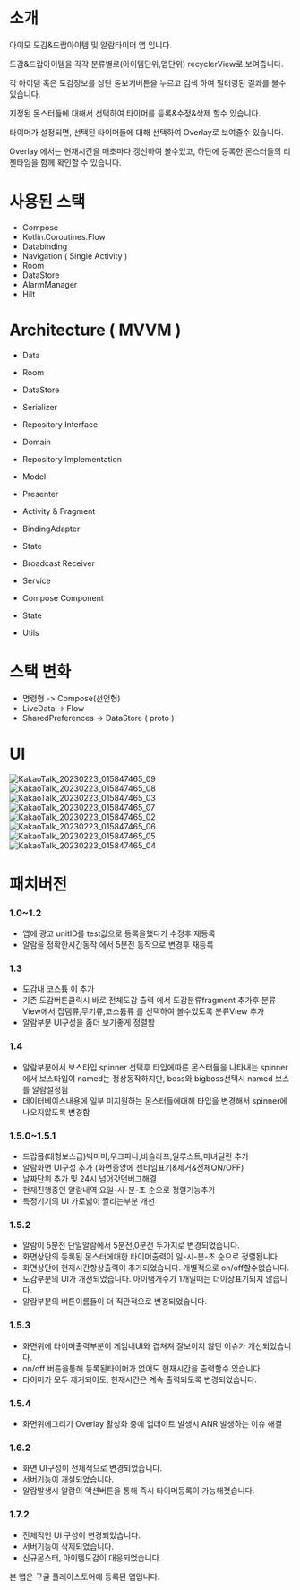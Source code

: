 # 소개

아이모 도감&드랍아이템 및 알람타이머 앱 입니다.

도감&드랍아이템을 각각 분류별로(아이템단위,맵단위) recyclerView로 보여줍니다.

각 아이템 혹은 도감정보를 상단 돋보기버튼을 누르고 검색 하여 필터링된 결과를 볼수있습니다.

지정된 몬스터들에 대해서 선택하여 타이머를 등록&수정&삭제 할수 있습니다.

타이머가 설정되면, 선택된 타이머들에 대해 선택하여 Overlay로 보여줄수 있습니다.

Overlay 에서는 현재시간을 매초마다 갱신하여 볼수있고, 하단에 등록한 몬스터들의 리젠타임을
함께 확인할 수 있습니다.

# 사용된 스택

 - Compose
 - Kotlin.Coroutines.Flow
 - Databinding
 - Navigation ( Single Activity )
 - Room
 - DataStore
 - AlarmManager
 - Hilt

# Architecture ( MVVM )

 - Data
  - Room
  - DataStore
  - Serializer
  - Repository Interface

 - Domain
  - Repository Implementation
  - Model

 - Presenter
  - Activity & Fragment
   - BindingAdapter
   - State
  - Broadcast Receiver
  - Service
  - Compose Component
   - State

 - Utils

# 스택 변화

 - 명령형 -> Compose(선언형)
 - LiveData -> Flow
 - SharedPreferences -> DataStore ( proto )
 
# UI

![KakaoTalk_20230223_015847465_09](https://user-images.githubusercontent.com/75519689/220841698-0dd9ebb2-766c-4311-9935-b01f1cd3d532.jpg)
![KakaoTalk_20230223_015847465_08](https://user-images.githubusercontent.com/75519689/220842377-8ba5f4e9-efe0-4f0d-b980-ffa84c1b3bdb.jpg)
![KakaoTalk_20230223_015847465_03](https://user-images.githubusercontent.com/75519689/220842383-72f124dc-cdb3-4fa8-9104-3a732f66ae3d.jpg)
![KakaoTalk_20230223_015847465_07](https://user-images.githubusercontent.com/75519689/220842374-c465f719-434e-4b23-989a-92b8a225f9e7.jpg)
![KakaoTalk_20230223_015847465_02](https://user-images.githubusercontent.com/75519689/220842379-e4783def-6deb-441a-869c-f9ecb3cf9058.jpg)
![KakaoTalk_20230223_015847465_06](https://user-images.githubusercontent.com/75519689/220842371-0831c0c3-44ee-4c77-b21a-d6dc9b82fdec.jpg)
![KakaoTalk_20230223_015847465_05](https://user-images.githubusercontent.com/75519689/220842369-cd54f511-182a-44f9-8342-92747a57d316.jpg)
![KakaoTalk_20230223_015847465_04](https://user-images.githubusercontent.com/75519689/220842364-af3a9a00-c474-4f9a-a630-d8af683ea0cc.jpg)

# 패치버전

### 1.0~1.2
- 앱에 광고 unitID를 test값으로 등록을했다가 수정후 재등록
- 알람을 정확한시간동작 에서 5분전 동작으로 변경후 재등록
### 1.3
- 도감내 코스튬 이 추가
- 기존 도감버튼클릭시 바로 전체도감 출력 에서 도감분류fragment 추가후 분류View에서 잡탬류,무기류,코스튬류 를 선택하여 볼수있도록 분류View 추가
- 알람부분 UI구성을 좀더 보기좋게 정렬함
### 1.4
- 알람부분에서 보스타입 spinner 선택후 타입에따른 몬스터들을 나타내는 spinner 에서 보스타입이 named는 정상동작하지만, boss와 bigboss선택시 named 보스를 알람설정됨
- 데이터베이스내용에 일부 미지원하는 몬스터들에대해 타입을 변경해서 spinner에 나오지않도록 변경함

### 1.5.0~1.5.1
- 드랍몹(대형보스급)빅마마,우크파나,바슬라프,일루스트,마녀딜린 추가
- 알람화면 UI구성 추가 (화면중앙에 젠타임표기&제거&전체ON/OFF)
- 날짜단위 추가 및 24시 넘어갓던버그해결
- 현재진행중인 알람내역 요일-시-분-초 순으로 정렬기능추가
- 특정기기의 UI 가로넓이 짤리는부분 개선

### 1.5.2
- 알람이 5분전 단일알람에서 5분전,0분전 두가지로 변경되었습니다.
- 화면상단의 등록된 몬스터에대한 타이머출력이 일-시-분-초 순으로 정렬됩니다.
- 화면상단에 현재시간항상출력이 추가되었습니다. 개별적으로 on/off할수없습니다.
- 도감부분의 UI가 개선되었습니다. 아이탬개수가 1개일때는 더이상표기되지 않습니다.
- 알람부분의 버튼이름들이 더 직관적으로 변경되었습니다.

### 1.5.3
- 화면위에 타이머출력부분이 게임내UI와 겹쳐져 잘보이지 않던 이슈가 개선되었습니다.
- on/off 버튼을통해 등록된타이머가 없어도 현재시간을 출력할수 있습니다.
- 타이머가 모두 제거되어도, 현재시간은 계속 출력되도록 변경되었습니다.

### 1.5.4
- 화면위에그리기 Overlay 활성화 중에 업데이트 발생시 ANR 발생하는 이슈 해결

### 1.6.2
- 화면 UI구성이 전체적으로 변경되었습니다.
- 서버기능이 개설되었습니다.
- 알람발생시 알람의 액션버튼을 통해 즉시 타이머등록이 가능해졋습니다.

### 1.7.2
 - 전체적인 UI 구성이 변경되었습니다.
 - 서버기능이 삭제되었습니다.
 - 신규몬스터, 아이템도감이 대응되었습니다.

본 앱은 구글 플레이스토어에 등록된 앱입니다.

